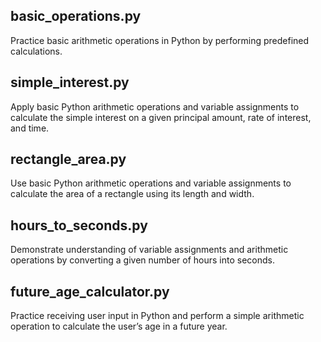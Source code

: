 ## basic_operations.py  
Practice basic arithmetic operations in Python by performing predefined calculations.

## simple_interest.py
Apply basic Python arithmetic operations and variable assignments to calculate the simple interest on a given principal amount, rate of interest, and time.

## rectangle_area.py
Use basic Python arithmetic operations and variable assignments to calculate the area of a rectangle using its length and width.

## hours_to_seconds.py
Demonstrate understanding of variable assignments and arithmetic operations by converting a given number of hours into seconds.

## future_age_calculator.py
Practice receiving user input in Python and perform a simple arithmetic operation to calculate the user’s age in a future year.